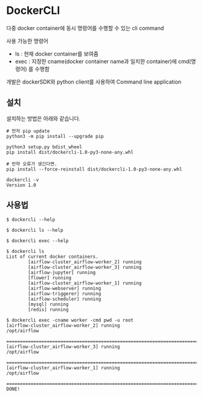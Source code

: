 # DockerCLI

다중 docker container에 동시 명령어를 수행할 수 있는 cli command

사용 가능한 명령어
- ls : 현재 docker container를 보여줌
- exec : 지정한 cname(docker container name과 일치한 container)에 cmd(명령어) 를 수행함

개발은 dockerSDK와 python client를 사용하여 Command line application

## 설치
설치하는 방법은 아래와 같습니다.

```
# 먼저 pip update
python3 -m pip install --upgrade pip

python3 setup.py bdist_wheel
pip install dist/dockercli-1.0-py3-none-any.whl

# 만약 오류가 생긴다면.
pip install --force-reinstall dist/dockercli-1.0-py3-none-any.whl

dockercli -v
Version 1.0
```

## 사용법
```
$ dockercli --help

$ dockercli ls --help

$ dockercli exec --help

$ dockercli ls                                              
List of current docker containers.
        [airflow-cluster_airflow-worker_2] running
        [airflow-cluster_airflow-worker_3] running
        [airflow-jupyter] running
        [flower] running
        [airflow-cluster_airflow-worker_1] running
        [airflow-webserver] running
        [airflow-triggerer] running
        [airflow-scheduler] running
        [mysql] running
        [redis] running

$ dockercli exec -cname worker -cmd pwd -u root
[airflow-cluster_airflow-worker_2] running
/opt/airflow

====================================================================================================
[airflow-cluster_airflow-worker_3] running
/opt/airflow

====================================================================================================
[airflow-cluster_airflow-worker_1] running
/opt/airflow

====================================================================================================
DONE!

```

